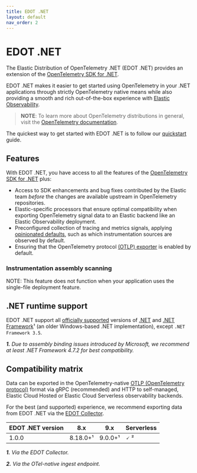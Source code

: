```yaml
---
title: EDOT .NET
layout: default
nav_order: 2
---
```


# EDOT .NET

The Elastic Distribution of OpenTelemetry .NET (EDOT .NET) provides an extension of the [OpenTelemetry SDK for .NET](https://opentelemetry.io/docs/languages/net).

EDOT .NET makes it easier to get started using OpenTelemetry in your .NET applications through strictly OpenTelemetry native means while also providing a smooth 
and rich out-of-the-box experience with [Elastic Observability](https://www.elastic.co/observability).

> **NOTE**: To learn more about OpenTelemetry distributions in general, visit the [OpenTelemetry documentation](https://opentelemetry.io/docs/concepts/distributions).

The quickest way to get started with EDOT .NET is to follow our [quickstart](./setup/index) guide.

## Features

With EDOT .NET, you have access to all the features of the [OpenTelemetry SDK for .NET](https://github.com/open-telemetry/opentelemetry-dotnet) plus:

* Access to SDK enhancements and bug fixes contributed by the Elastic team _before_ the changes are available upstream in OpenTelemetry repositories.
* Elastic-specific processors that ensure optimal compatibility when exporting OpenTelemetry signal data to an Elastic backend like an Elastic Observability deployment.
* Preconfigured collection of tracing and metrics signals, applying [opinionated defaults](./setup/edot-defaults), such as which instrumentation sources are 
observed by default.
* Ensuring that the OpenTelemetry protocol [(OTLP) exporter](https://opentelemetry.io/docs/specs/otlp) is enabled by default.

### Instrumentation assembly scanning

NOTE: This feature does not function when your application uses the single-file deployment feature.

## .NET runtime support

EDOT .NET support all [officially supported](https://dotnet.microsoft.com/en-us/platform/support/policy) versions of [.NET](https://dotnet.microsoft.com/download/dotnet) and
[.NET Framework](https://dotnet.microsoft.com/download/dotnet-framework)¹ (an older Windows-based .NET implementation), except `.NET Framework 3.5`.

***1.** Due to assembly binding issues introduced by Microsoft, we recommend at least .NET Framework 4.7.2 for best compatibility.*

## Compatibility matrix

Data can be exported in the OpenTelemetry-native [OTLP (OpenTelemetry protocol)](https://opentelemetry.io/docs/specs/otlp) format via gRPC (recommended)
and HTTP to self-managed, Elastic Cloud Hosted or Elastic Cloud Serverless observability backends.

For the best (and supported) experience, we recommend exporting data from EDOT .NET via the [EDOT Collector](/docs/_edot-collector/index).

| EDOT .NET version | 8.x      | 9.x      | Serverless |
| ----------------- | -------- | -------- | ---------- |
| 1.0.0             | 8.18.0+¹ | 9.0.0+¹  | 🗸 ²       |

***1.** Via the EDOT Collector.*

***2.** Via the OTel-native ingest endpoint.*